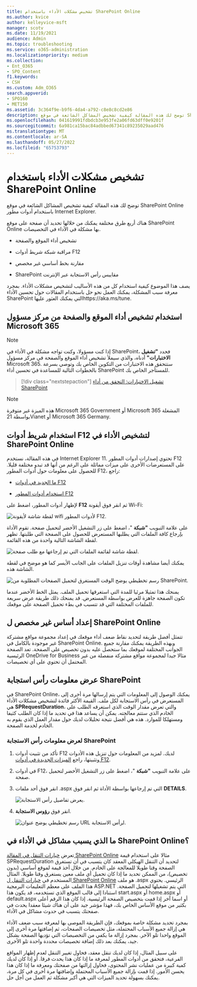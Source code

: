 ```yaml
---
title: تشخيص مشكلات الأداء باستخدام SharePoint Online
ms.author: kvice
author: kelleyvice-msft
manager: scotv
ms.date: 11/19/2021
audience: Admin
ms.topic: troubleshooting
ms.service: o365-administration
ms.localizationpriority: medium
ms.collection:
- Ent_O365
- SPO_Content
f1.keywords:
- CSH
ms.custom: Adm_O365
search.appverid:
- SPO160
- MET150
ms.assetid: 3c364f9e-b9f6-4da4-a792-c8e8c8cd2e86
description: توضح لك هذه المقالة كيفية تشخيص المشاكل الشائعة في موقع SharePoint Online باستخدام أدوات مطور Internet Explorer.
ms.openlocfilehash: 041619991fdbdcb3e953fe2a06fd63dff0e9201f
ms.sourcegitcommit: 6a981ca15bac84adbbed67341c89235029aad476
ms.translationtype: MT
ms.contentlocale: ar-SA
ms.lasthandoff: 05/27/2022
ms.locfileid: "65753793"
---
```

# <a name="diagnosing-performance-issues-with-sharepoint-online"></a>تشخيص مشكلات الأداء باستخدام SharePoint Online

توضح لك هذه المقالة كيفية تشخيص المشاكل الشائعة في موقع SharePoint Online باستخدام أدوات مطور Internet Explorer.
  
هناك أربع طرق مختلفة يمكنك من خلالها تحديد أن صفحة على موقع SharePoint Online بها مشكلة في الأداء في التخصيصات.

- تشخيص أداء الموقع والصفحة
  
- مراقبة شبكة شريط أدوات F12

- مقارنة بخط أساسي غير مخصص

- SharePoint مقاييس رأس الاستجابة عبر الإنترنت

يصف هذا الموضوع كيفية استخدام كل من هذه الأساليب لتشخيص مشكلات الأداء. بمجرد معرفة سبب المشكلة، يمكنك العمل نحو حل باستخدام المقالات حول تحسين الأداء SharePoint التي يمكنك العثور عليهاhttps://aka.ms/tune.  

## <a name="use-the-site-and-page-performance-diagnostic-from-the-microsoft-365-admin-center"></a>استخدام تشخيص أداء الموقع والصفحة من مركز مسؤول Microsoft 365

> [!NOTE]
> إذا كنت مسؤولا، وكنت تواجه مشكلة في الأداء في SharePoint، فحدد **"تشغيل الاختبارات"** أدناه، والذي سيملأ تشخيص أداء الموقع والصفحة في مركز مسؤول Microsoft 365. ستتحقق هذه الاختبارات من التكوين الخاص بك وتوصي بسرعة بالخطوات التالية للمساعدة في تحسين أداء SharePoint للمستأجر الخاص بك.
>> [!div class="nextstepaction"]
>> [تشغيل الاختبارات: التحقق من أداء SharePoint](https://aka.ms/PillarSiteandPagePerf)

> [!NOTE] 
> هذه الميزة غير متوفرة Microsoft 365 Government أو Microsoft 365 المشغلة بواسطة 21Vianet أو Microsoft 365 Germany.
  
## <a name="using-the-f12-tool-bar-to-diagnose-performance-in-sharepoint-online"></a>استخدام شريط أدوات F12 لتشخيص الأداء في SharePoint Online
<a name="F12ToolInfo"> </a>

في هذه المقالة، نستخدم Internet Explorer 11. تحتوي إصدارات أدوات المطور F12 على المستعرضات الأخرى على ميزات مماثلة على الرغم من أنها قد تبدو مختلفة قليلا. للحصول على معلومات حول أدوات المطور F12، راجع:
  
- [ما الجديد في أدوات F12](/previous-versions/windows/internet-explorer/ie-developer/dev-guides/bg182632(v=vs.85))

- [استخدام أدوات المطور F12](/previous-versions/windows/internet-explorer/ie-developer/samples/bg182326(v=vs.85))

لإظهار أدوات المطور، اضغط على **F12** ثم انقر فوق أيقونة Wi-Fi:
  
![لقطة شاشة لأيقونة wifi لأدوات المطور F12.](../media/27acacbb-5688-459a-aa2f-5c8c5f17b76e.png)
  
على علامة التبويب **"شبكة** "، اضغط على زر التشغيل الأخضر لتحميل صفحة. تقوم الأداة بإرجاع كافة الملفات التي يطلبها المستعرض للحصول على الصفحة التي طلبتها. تظهر لقطة الشاشة التالية واحدة من هذه القائمة.
  
![لقطة شاشة لقائمة الملفات التي تم إرجاعها مع طلب صفحة.](../media/247a9422-76da-4b0c-bed3-ce77b05e4560.png)
  
يمكنك أيضا مشاهدة أوقات تنزيل الملفات على الجانب الأيسر كما هو موضح في لقطة الشاشة هذه.
  
![رسم تخطيطي يوضح الوقت المستغرق لتحميل الصفحات المطلوبة من SharePoint.](../media/d71ad1fa-9018-4fae-82eb-c1838e7db0ff.png)
  
يمنحك هذا تمثيلا مرئيا للمدة التي استغرقها تحميل الملف. يمثل الخط الأخضر عندما تكون الصفحة جاهزة للعرض بواسطة المستعرض. قد يمنحك ذلك طريقة عرض سريعة للملفات المختلفة التي قد تتسبب في بطء تحميل الصفحة على موقعك.
  
## <a name="setting-up-a-non-customized-baseline-for-sharepoint-online"></a>إعداد أساس غير مخصص ل SharePoint Online
<a name="F12ToolInfo"> </a>

تتمثل أفضل طريقة لتحديد نقاط ضعف أداء موقعك في إعداد مجموعة مواقع مشتركة غير موجودة بالكامل في SharePoint Online. وبهذه الطريقة يمكنك مقارنة جميع الجوانب المختلفة لموقعك بما ستحصل عليه بدون تخصيص على الصفحة. تعد الصفحة الرئيسية OneDrive for Business مثالا جيدا لمجموعة مواقع مشتركة منفصلة من غير المحتمل أن تحتوي على أي تخصيصات.
  
## <a name="viewing-sharepoint-response-header-information"></a>عرض معلومات رأس استجابة SharePoint
<a name="F12ToolInfo"> </a>

في SharePoint Online، يمكنك الوصول إلى المعلومات التي يتم إرسالها مرة أخرى إلى المستعرض في رأس الاستجابة لكل ملف. القيمة الأكثر فائدة لتشخيص مشكلات الأداء هي **SPRequestDuration**، والتي تعرض مقدار الوقت الذي استغرقه الطلب على الخادم الذي ستتم معالجته. يمكن أن يساعد هذا في تحديد ما إذا كان الطلب كثيفا ومستهلكا للموارد. هذه هي أفضل نتيجة تحليلات لديك حول مقدار العمل الذي يقوم به الخادم لخدمة الصفحة.

### <a name="to-view-sharepoint-response-header-information"></a>لعرض معلومات رأس الاستجابة SharePoint
  
1. تأكد من تثبيت أدوات F12 لديك. لمزيد من المعلومات حول تنزيل هذه الأدوات وتثبيتها، راجع [الميزات الجديدة في أدوات F12](/previous-versions/windows/internet-explorer/ie-developer/dev-guides/bg182632(v=vs.85)).

2. في أدوات F12، على علامة التبويب **"شبكة** "، اضغط على زر التشغيل الأخضر لتحميل صفحة.

3. انقر فوق أحد ملفات .aspx التي تم إرجاعها بواسطة الأداة ثم انقر فوق **DETAILS**.

    ![يعرض تفاصيل رأس الاستجابة.](../media/1f8a044a-caf8-4613-be2b-7e064141ac8a.png)
  
4. انقر فوق **رؤوس الاستجابة**.

    ![رسم تخطيطي يوضح عنوان URL لرأس الاستجابة.](../media/efc7076e-447e-447e-882a-ae3aa721e2c3.png)
  
## <a name="whats-causing-performance-issues-in-sharepoint-online"></a>ما الذي يسبب مشاكل في الأداء في SharePoint Online؟
<a name="F12ToolInfo"> </a>

تعرض [خيارات التنقل في المقالة SharePoint Online](navigation-options-for-sharepoint-online.md) مثالا على استخدام قيمة SPRequestDuration لتحديد أن التنقل الهيكلي المعقد كان يتسبب في أن تستغرق الصفحة وقتا طويلا للمعالجة على الخادم. من خلال أخذ قيمة لموقع أساسي (بدون تخصيص)، من الممكن تحديد ما إذا كان تحميل أي ملف معين يستغرق وقتا طويلا. المثال المستخدم في [خيارات التنقل ل SharePoint Online](navigation-options-for-sharepoint-online.md) هو ملف .aspx الرئيسي. يحتوي هذا الملف على معظم التعليمات البرمجية ASP.NET التي يتم تشغيلها لتحميل الصفحة. استنادا إلى قالب الموقع الذي تستخدمه، قد يكون هذا start.aspx أو home.aspx أو default.aspx أو اسما آخر إذا قمت بتخصيص الصفحة الرئيسية. إذا كان هذا الرقم أعلى بكثير من موقع الأساس الخاص بك، فهذا مؤشر جيد على أن هناك شيئا معقدا يحدث في صفحتك يتسبب في حدوث مشاكل في الأداء.
  
بمجرد تحديد مشكلة خاصة بموقعك، فإن الطريقة الموصى بها لمعرفة سبب ضعف الأداء هي إزالة جميع الأسباب المحتملة، مثل تخصيصات الصفحات، ثم إضافتها مرة أخرى إلى الموقع واحدا تلو الآخر. بمجرد إزالة ما يكفي من التخصيصات التي تؤديها الصفحة بشكل جيد، يمكنك بعد ذلك إضافة تخصيصات محددة واحدة تلو الأخرى.
  
على سبيل المثال، إذا كان لديك تنقل معقد، فحاول تغيير التنقل لعدم إظهار المواقع الفرعية، فتحقق من أدوات المطور لمعرفة ما إذا كان هذا يحدث فرقا. أو إذا كان لديك كمية كبيرة من عمليات نشر المحتوى، فحاول إزالتها من صفحتك ومعرفة ما إذا كان هذا يحسن الأمور. إذا قمت بإزالة جميع الأسباب المحتملة وإضافتها مرة أخرى في كل مرة، يمكنك بسهولة تحديد الميزات التي هي أكبر مشكلة ثم العمل من أجل حل.

